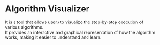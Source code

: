 # Algorithm Visualizer
It is a tool that allows users to visualize the step-by-step execution of various algorithms. <br>
It provides an interactive and graphical representation of how the algorithm works, making it easier to understand and learn.
